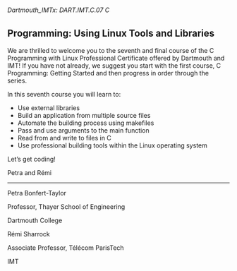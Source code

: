 ###### Dartmouth_IMTx: DART.IMT.C.07 C 

## Programming: Using Linux Tools and Libraries

We are thrilled to welcome you to the seventh and final course of the C Programming with Linux Professional Certificate offered by Dartmouth and IMT! If you have not already, we suggest you start with the first course, C Programming: Getting Started and then progress in order through the series.

In this seventh course you will learn to:

* Use external libraries
* Build an application from multiple source files
* Automate the building process using makefiles
* Pass and use arguments to the main function
* Read from and write to files in C
* Use professional building tools within the Linux operating system

Let’s get coding!

Petra and Rémi
________________

Petra Bonfert-Taylor

Professor, Thayer School of Engineering

Dartmouth College

Rémi Sharrock

Associate Professor, Télécom ParisTech

IMT
